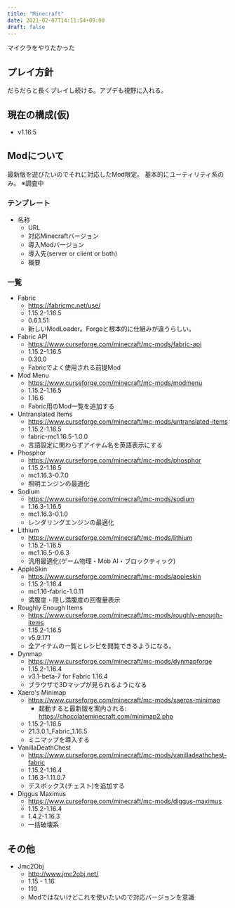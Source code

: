 ```yaml
---
title: "Minecraft"
date: 2021-02-07T14:11:54+09:00
draft: false
---
```


マイクラをやりたかった

## プレイ方針
だらだらと長くプレイし続ける。アプデも視野に入れる。

## 現在の構成(仮)
* v1.16.5

## Modについて
最新版を遊びたいのでそれに対応したMod限定。
基本的にユーティリティ系のみ。
※調査中

### テンプレート
* 名称
  * URL
  * 対応Minecraftバージョン
  * 導入Modバージョン
  * 導入先(server or client or both)
  * 概要

### 一覧
* Fabric
  * https://fabricmc.net/use/
  * 1.15.2-1.16.5
  * 0.6.1.51
  * 新しいModLoader。Forgeと根本的に仕組みが違うらしい。
* Fabric API
  * https://www.curseforge.com/minecraft/mc-mods/fabric-api
  * 1.15.2-1.16.5
  * 0.30.0
  * Fabricでよく使用される前提Mod
* Mod Menu
  * https://www.curseforge.com/minecraft/mc-mods/modmenu
  * 1.15.2-1.16.5
  * 1.16.6
  * Fabric用のMod一覧を追加する
* Untranslated Items
  * https://www.curseforge.com/minecraft/mc-mods/untranslated-items
  * 1.15.2-1.16.5
  * fabric-mc1.16.5-1.0.0
  * 言語設定に関わらずアイテム名を英語表示にする
* Phosphor
  * https://www.curseforge.com/minecraft/mc-mods/phosphor
  * 1.15.2-1.16.5
  * mc1.16.3-0.7.0
  * 照明エンジンの最適化
* Sodium
  * https://www.curseforge.com/minecraft/mc-mods/sodium
  * 1.16.3-1.16.5
  * mc1.16.3-0.1.0
  * レンダリングエンジンの最適化
* Lithium
  * https://www.curseforge.com/minecraft/mc-mods/lithium
  * 1.15.2-1.16.5
  * mc1.16.5-0.6.3
  * 汎用最適化(ゲーム物理・Mob AI・ブロックティック)
* AppleSkin
  * https://www.curseforge.com/minecraft/mc-mods/appleskin
  * 1.15.2-1.16.4
  * mc1.16-fabric-1.0.11
  * 満腹度・隠し満腹度の回復量表示
* Roughly Enough Items
  * https://www.curseforge.com/minecraft/mc-mods/roughly-enough-items
  * 1.15.2-1.16.5
  * v5.9.171
  * 全アイテムの一覧とレシピを閲覧できるようになる。
* Dynmap
  * https://www.curseforge.com/minecraft/mc-mods/dynmapforge
  * 1.15.2-1.16.4
  * v3.1-beta-7 for Fabric 1.16.4
  * ブラウザで3Dマップが見られるようになる
* Xaero's Minimap
  * https://www.curseforge.com/minecraft/mc-mods/xaeros-minimap
    * 起動すると最新版を案内される: https://chocolateminecraft.com/minimap2.php
  * 1.15.2-1.16.5
  * 21.3.0.1_Fabric_1.16.5
  * ミニマップを導入する
* VanillaDeathChest
  * https://www.curseforge.com/minecraft/mc-mods/vanilladeathchest-fabric
  * 1.15.2-1.16.4
  * 1.16.3-1.11.0.7
  * デスボックス(チェスト)を追加する
* Diggus Maximus
  * https://www.curseforge.com/minecraft/mc-mods/diggus-maximus
  * 1.15.2-1.16.4
  * 1.4.2-1.16.3
  * 一括破壊系

## その他
* Jmc2Obj
  * http://www.jmc2obj.net/
  * 1.15 - 1.16
  * 110
  * Modではないけどこれを使いたいので対応バージョンを意識
